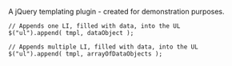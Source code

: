 A jQuery templating plugin - created for demonstration purposes.

    // Appends one LI, filled with data, into the UL
    $("ul").append( tmpl, dataObject );

    // Appends multiple LI, filled with data, into the UL
    $("ul").append( tmpl, arrayOfDataObjects );
